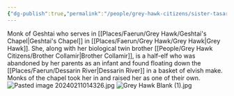 ```yaml
---
{"dg-publish":true,"permalink":"/people/grey-hawk-citizens/sister-tasarda/","tags":["Character","Faerun","GreyHawk"]}
---
```


Monk of Geshtai who serves in [[Places/Faerun/Grey Hawk/Geshtai's Chapel\|Geshtai's Chapel]] in [[Places/Faerun/Grey Hawk/Grey Hawk\|Grey Hawk]].  She, along with her biological twin brother [[People/Grey Hawk Citizens/Brother Collamir\|Brother Collamir]], is a half-elf who was abandoned by her parents as an infant and found floating down the [[Places/Faerun/Dessarin River\|Dessarin River]] in a basket of elvish make.  Monks of the chapel took her in and raised her as one of their own.  
![Pasted image 20240211014326.jpg](/img/user/Z_Attachments/Pasted%20image%2020240211014326.jpg)
![Grey Hawk Blank (1).jpg](/img/user/Z_Attachments/Grey%20Hawk%20Blank%20(1).jpg)